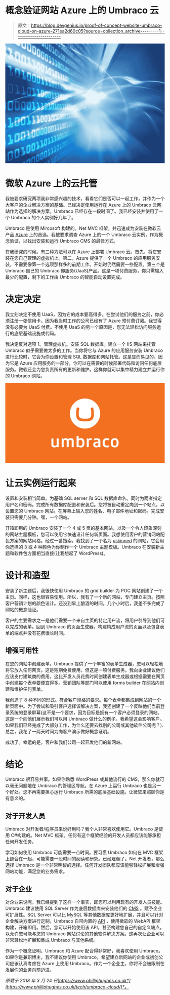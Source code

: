# 概念验证网站 Azure 上的 Umbraco 云

> 原文：<https://blog.devgenius.io/proof-of-concept-website-umbraco-cloud-on-azure-271ea2d60c05?source=collection_archive---------1----------------------->

![](img/a3325ebbb1cd8192e22e0ec9050ad6cd.png)

# 微软 Azure 上的云托管

我被要求研究两项我非常感兴趣的技术，看看它们是否可以一起工作，并作为一个大客户的企业解决方案的基础。已经决定使用运行在 Azure 上的 Umbraco 云网站作为选择的解决方案。Umbraco 已经存在一段时间了。我已经安装并使用了一个 Umbraco 的个人实例好几年了。

Umbraco 是使用 Mircosoft 构建的。Net MVC 框架，并迅速成为安装在微软云产品 [Azure](https://azure.microsoft.com/en-gb/) 上的首选。我被要求调查 Azure 上的一个 Umbraco 云实例，作为概念验证，以找出安装和运行 Umbraco CMS 的最佳方式。

在我研究的时候。有三种方法可以在 Azure 上部署 Umbraco 云。首先，将它安装在您自己管理的虚拟机上。第二，Azure 提供了一个 Umbraco 的应用服务安装，不需要像第一个选项那样多的前期工作。开始时仍然需要一些配置。第三个是 Umbraco 自己的 Umbraco 即服务(UaaS)产品。这是一项付费服务，你只需输入最少的配置，剩下的工作由 Umbraco 的智能自动设置完成。

# 决定决定

我立刻决定不使用 UaaS，因为它的成本要高得多。在尝试他们的服务之前，你必须注册一张信用卡。因为我当时工作的公司已经有了 Azure 预付费订阅。我觉得没有必要为 UaaS 付费。不使用 UaaS 的另一个原因是，您无法轻松访问服务运行的底层基础设施或代码。

我决定反对选项 1。管理虚拟机。安装 SQL 数据库。建立一个 IIS 网站来托管 Umbraco 似乎需要做太多的工作。当你将它与 Azure 的应用服务安装 Umbraco 进行比较时，它会为你设置和管理 SQL 数据库和网站托管。这是显而易见的。因为它是 Azure 应用服务的一部分，你可以在需要的时候部署代码和访问任何底层服务。微软还会为您负责所有的更新和维护。这样你就可以集中精力建立并运行你的 Umbraco 网站。

![](img/dfe3e13e165f8376b5db958f01f55b45.png)

# 让云实例运行起来

设置和安装相当简单。为基础 SQL server 和 SQL 数据库命名。同时为两者指定用户名和密码。完成所有数据库配置和安装后。您将被自动重定向到一个站点，以设置您的 Umbraco 网站。在屏幕上输入您的姓名、电子邮件地址和密码。完成安装只需要几分钟。嘿，一个网站。

开箱即用的 Umbraco 安装了一个 4 或 5 页的基本网站，以及一个令人印象深刻的网站主题模板，您可以使用它快速设计任何新页面。我想使用客户的营销网站配色方案的网站风格。经过一番搜索，我找到了一个名为 [uskinned](https://uskinned.net/) 的网站，它会用你选择的 3 或 4 种颜色为你制作一个 Umbraco 主题模板。Umbraco 在安装新主题和软件包方面相当直接(让我想起了 WordPress)。

# 设计和造型

安装了新主题后，我很快使用 Umbraco 的 grid builder 为 POC 网站创建了一个主页。同样，这也很容易使用。所以，我有了一个新的网站，专门建立主页。按照客户营销计划的颜色设计。还没到早上酿酒的时间。几个小时后，我差不多完成了网站的概念验证。

客户的主要需求之一是他们需要一个来自主页的特定用户流，将用户引导到他们可以完成的表单。回到 Umbraco 的页面生成器。构建构成用户流的页面以及包含表单的端点并没有花费很长时间。

## 增强可用性

在您的网站中创建表单。Umbraco 提供了一个丰富的表单生成器，您可以轻松地将它放入任何网页。这是短期免费使用，但这是一项付费服务。我向企业建议他们应该支付建筑商的费用。这比开发人员花费时间创建表单生成器或根据需要在网页中创建每个表单要便宜得多。营销团队等部门可以使用 forms builder 在网站内创建和维护任何表单。

我创造了 8 种不同的形式。符合客户规格的要求。每个表单都集成到网站的一个新页面中。为了尝试和吸引客户选择该解决方案，我还创建了一个反映他们当前登录系统的登录屏幕(这不是一个要求，因为目标是拥有一个客户必须登录的网站。这是一个向他们展示我们可以用 Umbraco 做什么的例子。我希望这会影响客户。如果我们已经完成了大部分工作，为什么还要去找别的公司或其他软件公司呢？).总之，我花了一两天时间为向客户演示做好概念证明。

成功了。幸运的是，客户和我们公司一起开发他们的新网站。

# 结论

Umbraco 很容易共事。如果你熟悉 WordPress 或其他流行的 CMS，那么你就可以毫无问题地在 Umbraco 的管理区导航。在 Azure 上运行 Umbraco 也是另一个好处。您不再需要担心运行 Umbraco 所需的底层基础设施。让微软来照顾你是有意义的。

## 对于开发人员

Umbraco 对开发者/程序员来说好用吗？我个人非常喜欢使用它。Umbraco 是使用 C#构建的。Net MVC 框架。任何有这个框架经验的开发人员都应该能够承担任何开发任务。

学习如何使用 Umbraco 可能需要一点时间。要习惯 Umbraco 如何在 MVC 框架上缝合在一起，可能需要一段时间的阅读和研究。已经雇佣了。Net 开发者，那么选择 Umbraco 是一个非常明智的选择。任何开发团队都应该能够轻松扩展和增强网站功能，满足您的业务需求。

## 对于企业

对企业来说呢。我已经提到了这样一个事实，即您可以利用现有的开发人员技能。Umbraco 建议使用 SQL Server 作为底层数据库来安装他们的 [CMS](https://philliphughes.co.uk/projects/building-a-custom-cms/) 。赋予企业可扩展性。SQL Server 可以比 MySQL 等其他数据库更好地扩展，并且可以针对企业解决方案进行定制。Umbraco 自带内置的 [API](https://philliphughes.co.uk/projects/quickly-deploy-an-api/) ，使用微软的 WebAPI 框架构建，开箱即用。然后，您可以开始使用该 API，甚至构建您自己的自定义端点，以允许您可能与您的 Umbraco 网站讨论的其他软件解决方案。这再次让企业可以非常轻松地扩展和集成 Umbraco 与其他系统。

作为一个概念证明，Umbraco 和 Azure 配合得非常好，我喜欢使用 Umbraco。如果你是兼职博主，我不建议你使用 Umbraco。希望建立新网站的企业或初创公司应该认真考虑在 Azure 上使用 Umbraco。作为一个企业主，你将不会被限制在发展你的业务向前迈进。

*原载于 2018 年 3 月 24 日*[*https://www.philliphughes.co.uk*](https://www.philliphughes.co.uk/tech/umbraco-cloud/)*。*
